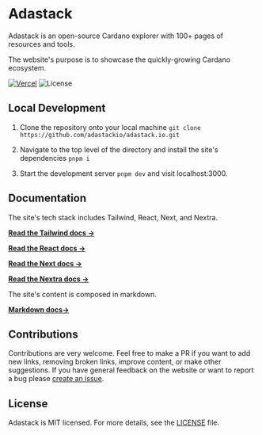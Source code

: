 # Adastack

Adastack is an open-source Cardano explorer with 100+ pages of resources and tools.

The website's purpose is to showcase the quickly-growing Cardano ecosystem.

[![Vercel](https://therealsujitk-vercel-badge.vercel.app/?app=adastackio1436576985)](https://adastackio-git-main-adastack-projects.vercel.app/) ![License](https://img.shields.io/badge/license-MIT-blue)

## Local Development

1. Clone the repository onto your local machine `git clone https://github.com/adastackio/adastack.io.git`

2. Navigate to the top level of the directory and install the site's dependencies `pnpm i`

3. Start the development server `pnpm dev` and visit localhost:3000.

## Documentation

The site's tech stack includes Tailwind, React, Next, and Nextra.

[**Read the Tailwind docs →**](https://v2.tailwindcss.com/docs)

[**Read the React docs →**](https://react.dev/)

[**Read the Next docs →**](https://nextjs.org/docs)

[**Read the Nextra docs →**](https://nextra.site/docs)

The site's content is composed in markdown.

[**Markdown docs→**](https://www.markdownguide.org/basic-syntax/)

## Contributions

Contributions are very welcome. Feel free to make a PR if you want to add new links, removing broken links, improve content, or make other suggestions. If you have general feedback on the website or want to report a bug please [create an issue](https://github.com/adastackio/adastack.io/issues). 

## License

Adastack is MIT licensed. For more details, see the [LICENSE](LICENSE) file.




